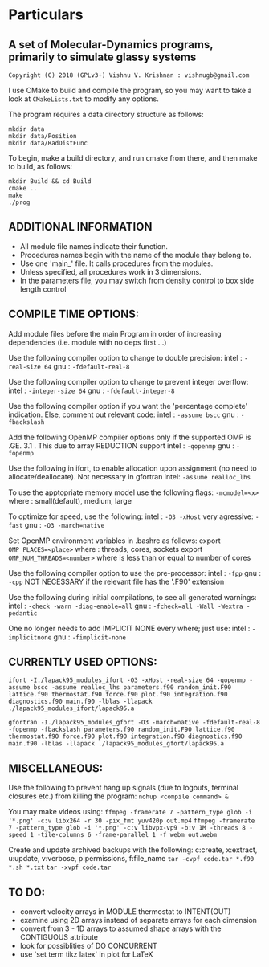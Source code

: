 Particulars
=======

## A set of Molecular-Dynamics programs, primarily to simulate glassy systems

    Copyright (C) 2018 (GPLv3+) Vishnu V. Krishnan : vishnugb@gmail.com

I use CMake to build and compile the program, so you may want to take a look at `CMakeLists.txt` to modify any options.

The program requires a data directory structure as follows:

    mkdir data
    mkdir data/Position
    mkdir data/RadDistFunc

To begin, make a build directory, and run cmake from there, and then make to build, as follows:

    mkdir Build && cd Build
    cmake ..
    make
    ./prog


## ADDITIONAL INFORMATION

 * All module file names indicate their function.
 * Procedures names begin with the name of the module thay belong to.
 * Use one 'main_' file. It calls procedures from the modules.
 * Unless specified, all procedures work in 3 dimensions.
 * In the parameters file, you may switch from density control to box side length control


## COMPILE TIME OPTIONS:

Add module files before the main Program in order of increasing dependencies (i.e. module with no deps first ...)

Use the following compiler option to change to double precision:
intel :   `-real-size 64`
gnu   :   `-fdefault-real-8`

Use the following compiler option to change to prevent integer overflow:
intel :   `-integer-size 64`
gnu   :   `-fdefault-integer-8`

Use the following compiler option if you want the 'percentage complete' indication. Else, comment out relevant code:
intel :   `-assume bscc`
gnu   :   `-fbackslash`

Add the following OpenMP compiler options only if the supported OMP is .GE. 3.1 . This due to array REDUCTION support
intel :   `-qopenmp`
gnu   :   `-fopenmp`

Use the following in ifort, to enable allocation upon assignment (no need to allocate/deallocate). Not necessary in gfortran
intel:    `-assume realloc_lhs`

To use the apptopriate memory model use the following flags:
    `-mcmodel=<x>`
  where <x> : small(default), medium, large

To optimize for speed, use the following:
intel :   `-O3 -xHost`
   very agressive: `-fast`
gnu   :   `-O3 -march=native`

Set OpenMP environment variables in .bashrc as follows:
export `OMP_PLACES=<place>`
  where <place> : threads, cores, sockets
export `OMP_NUM_THREADS=<number>`
  where <number> is less than or equal to number of cores

Use the following compiler option to use the pre-processor:
intel :   `-fpp`
gnu   :   `-cpp`
NOT NECESSARY if the relevant file has the '.F90' extension

Use the following during initial compilations, to see all generated warnings:
intel	: `-check -warn -diag-enable=all`
gnu	: `-fcheck=all -Wall -Wextra -pedantic`

One no longer needs to add IMPLICIT NONE every where; just use:
intel  : `-implicitnone`
gnu    : `-fimplicit-none`


## CURRENTLY USED OPTIONS:

`ifort -I./lapack95_modules_ifort -O3 -xHost -real-size 64 -qopenmp -assume bscc -assume realloc_lhs parameters.f90 random_init.F90 lattice.f90 thermostat.f90 force.f90 plot.f90 integration.f90 diagnostics.f90 main.f90 -lblas -llapack ./lapack95_modules_ifort/lapack95.a`

`gfortran -I./lapack95_modules_gfort -O3 -march=native -fdefault-real-8 -fopenmp -fbackslash parameters.f90 random_init.F90 lattice.f90 thermostat.f90 force.f90 plot.f90 integration.f90 diagnostics.f90 main.f90 -lblas -llapack ./lapack95_modules_gfort/lapack95.a`


## MISCELLANEOUS:

Use the following to prevent hang up signals (due to logouts, terminal closures etc.) from killing the program:
`nohup <compile command> &`

You may make videos using:
`ffmpeg -framerate 7 -pattern_type glob -i '*.png' -c:v libx264 -r 30 -pix_fmt yuv420p out.mp4`
`ffmpeg -framerate 7 -pattern_type glob -i '*.png' -c:v libvpx-vp9 -b:v 1M -threads 8 -speed 1 -tile-columns 6 -frame-parallel 1 -f webm out.webm`

Create and update archived backups with the following:
  c:create, x:extract, u:update, v:verbose, p:permissions, f:file_name
`tar -cvpf code.tar *.f90 *.sh *.txt`
`tar -xvpf code.tar`


## TO DO:

* convert velocity arrays in MODULE thermostat to INTENT(OUT)
* examine using 2D arrays instead of separate arrays for each dimension
* convert from 3 - 1D arrays to assumed shape arrays with the CONTIGUOUS attribute
* look for possiblities of DO CONCURRENT
* use 'set term tikz latex' in plot for LaTeX
